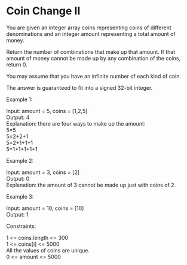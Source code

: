 # Coin Change II

You are given an integer array coins representing coins of different denominations and an integer amount representing a total amount of money.

Return the number of combinations that make up that amount. If that amount of money cannot be made up by any combination of the coins, return 0.

You may assume that you have an infinite number of each kind of coin.

The answer is guaranteed to fit into a signed 32-bit integer.

Example 1:

Input: amount = 5, coins = [1,2,5]\
Output: 4\
Explanation: there are four ways to make up the amount:\
5=5\
5=2+2+1\
5=2+1+1+1\
5=1+1+1+1+1

Example 2:

Input: amount = 3, coins = [2]\
Output: 0\
Explanation: the amount of 3 cannot be made up just with coins of 2.

Example 3:

Input: amount = 10, coins = [10]\
Output: 1

Constraints:

1 <= coins.length <= 300\
1 <= coins[i] <= 5000\
All the values of coins are unique.\
0 <= amount <= 5000